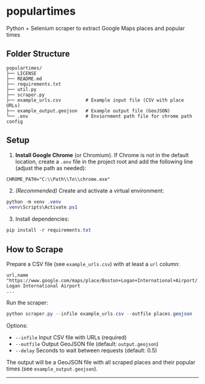 # populartimes

Python + Selenium scraper to extract Google Maps places and popular times

## Folder Structure

```text
populartimes/
├── LICENSE
├── README.md
├── requirements.txt
├── util.py
├── scraper.py
├── example_urls.csv         # Example input file (CSV with place URLs)
├── example_output.geojson   # Example output file (GeoJSON)
└── .env                     # Enviornment path file for chrome path config
```

## Setup

1. **Install Google Chrome** (or Chromium). If Chrome is not in the default location, create a `.env` file in the project root and add the following line (adjust the path as needed):

 ```properties
 CHROME_PATH="C:\\Path\\To\\chrome.exe"
 ```

2. *(Recommended)* Create and activate a virtual environment:

 ```powershell
 python -m venv .venv
 .venv\Scripts\Activate.ps1
 ```

3. Install dependencies:

 ```powershell
 pip install -r requirements.txt
 ```

## How to Scrape

Prepare a CSV file (see `example_urls.csv`) with at least a `url` column:

```csv
url,name
"https://www.google.com/maps/place/Boston+Logan+International+Airport/...",Boston Logan International Airport
...
```

Run the scraper:

```powershell
python scraper.py --infile example_urls.csv --outfile places.geojson
```

Options:

- `--infile`   Input CSV file with URLs (required)
- `--outfile`  Output GeoJSON file (default: `output.geojson`)
- `--delay`    Seconds to wait between requests (default: 0.5)

The output will be a GeoJSON file with all scraped places and their popular times (see `example_output.geojson`).

---
